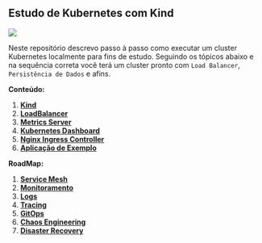 ## Estudo de Kubernetes com Kind


![](https://i.octopus.com/blog/2020-01/kubernetes-with-kind/kubernetes-in-docker.png)

Neste repositório descrevo passo à passo como executar um cluster Kubernetes localmente para fins de estudo. Seguindo os tópicos abaixo e na sequência correta você terá um cluster pronto com `Load Balancer`, `Persistência de Dados` e afins.

**Conteúdo:**

01. [**Kind**](Content/kind/README.md)
02. [**LoadBalancer**](Content/metallb/README.md)
03. [**Metrics Server**](Content/metrics-server/README.md)
04. [**Kubernetes Dashboard**](Content/dashboard/README.md)
05. [**Nginx Ingress Controller**](Content/nginx-ingress-controller/README.md)
06. [**Aplicação de Exemplo**](Content/example-apps/README.md)

**RoadMap:**

01. [**Service Mesh**](https://linkerd.io/)
02. [**Monitoramento**](https://prometheus.io/)
03. [**Logs**](https://grafana.com/oss/loki/)
04. [**Tracing**](https://grafana.com/oss/tempo/)
05. [**GitOps**]()
06. [**Chaos Engineering**](https://chaos-mesh.org/)
07. [**Disaster Recovery**](https://velero.io/)
